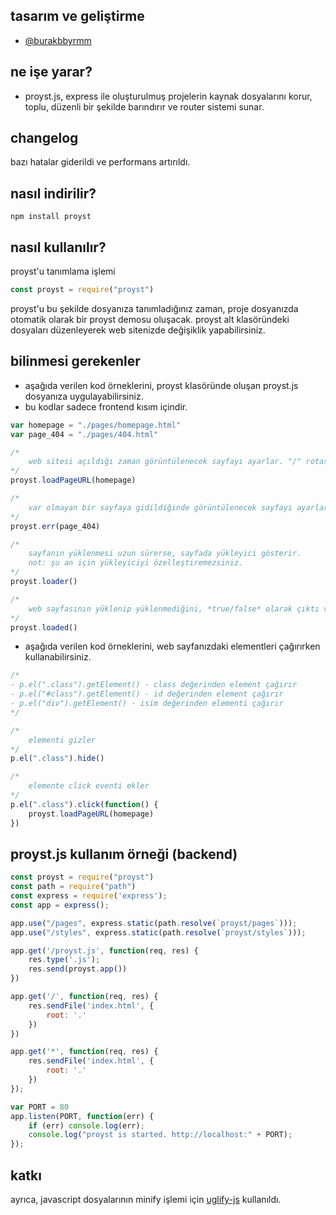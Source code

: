 
## tasarım ve geliştirme

- [@burakbbyrmm](https://www.instagram.com/burakbbyrmm)

## ne işe yarar?

- proyst.js, express ile oluşturulmuş projelerin kaynak dosyalarını korur, toplu, düzenli bir şekilde barındırır ve router sistemi sunar.

## changelog

bazı hatalar giderildi ve performans artırıldı.

## nasıl indirilir?

```npm
npm install proyst
```

## nasıl kullanılır?

proyst'u tanımlama işlemi

```javascript
const proyst = require("proyst")
```  

proyst'u bu şekilde dosyanıza tanımladığınız zaman, proje dosyanızda otomatik olarak bir proyst demosu oluşacak. proyst alt klasöründeki dosyaları düzenleyerek web sitenizde değişiklik yapabilirsiniz.

## bilinmesi gerekenler

- aşağıda verilen kod örneklerini, proyst klasöründe oluşan proyst.js dosyanıza uygulayabilirsiniz.
- bu kodlar sadece frontend kısım içindir.

```javascript
var homepage = "./pages/homepage.html"
var page_404 = "./pages/404.html"

/*
    web sitesi açıldığı zaman görüntülenecek sayfayı ayarlar. "/" rotası
*/
proyst.loadPageURL(homepage)

/*
    var olmayan bir sayfaya gidildiğinde görüntülenecek sayfayı ayarlar.
*/
proyst.err(page_404)

/*
    sayfanın yüklenmesi uzun sürerse, sayfada yükleyici gösterir.
    not: şu an için yükleyiciyi özelleştiremezsiniz.
*/
proyst.loader()

/*
    web sayfasının yüklenip yüklenmediğini, *true/false* olarak çıktı verir.
*/
proyst.loaded()
```  

+ aşağıda verilen kod örneklerini, web sayfanızdaki elementleri çağırırken kullanabilirsiniz.

```javascript
/*
- p.el(".class").getElement() - class değerinden element çağırır
- p.el("#class").getElement() - id değerinden element çağırır
- p.el("div").getElement() - isim değerinden elementi çağırır
*/

/*
    elementi gizler
*/
p.el(".class").hide()

/*
    elemente click eventi ekler
*/
p.el(".class").click(function() {
    proyst.loadPageURL(homepage)
})

```

## proyst.js kullanım örneği (backend)

```javascript
const proyst = require("proyst")
const path = require("path")
const express = require('express');
const app = express();

app.use("/pages", express.static(path.resolve(`proyst/pages`)));
app.use("/styles", express.static(path.resolve(`proyst/styles`)));

app.get('/proyst.js', function(req, res) {
    res.type('.js');
    res.send(proyst.app())
})

app.get('/', function(req, res) {
    res.sendFile('index.html', {
        root: '.'
    })
})

app.get('*', function(req, res) {
    res.sendFile('index.html', {
        root: '.'
    })
});

var PORT = 80
app.listen(PORT, function(err) {
    if (err) console.log(err);
    console.log("proyst is started. http://localhost:" + PORT);
});
```
  
## katkı

ayrıca, javascript dosyalarının minify işlemi için [uglify-js](https://www.npmjs.com/package/uglify-js) kullanıldı. 
  